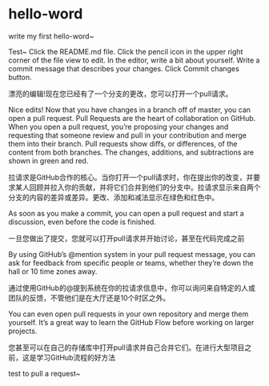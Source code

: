 # hello-word
write my first hello-word~

Test~
Click the README.md file.
Click the  pencil icon in the upper right corner of the file view to edit.
In the editor, write a bit about yourself.
Write a commit message that describes your changes.
Click Commit changes button.


漂亮的编辑!现在您已经有了一个分支的更改，您可以打开一个pull请求。

Nice edits! Now that you have changes in a branch off of master, you can open a pull request.
Pull Requests are the heart of collaboration on GitHub. When you open a pull request, you’re proposing your changes and requesting that someone review and pull in your contribution and merge them into their branch. Pull requests show diffs, or differences, of the content from both branches. The changes, additions, and subtractions are shown in green and red.

拉请求是GitHub合作的核心。当你打开一个pull请求时，你在提出你的改变，并要求某人回顾并拉入你的贡献，并将它们合并到他们的分支中。拉请求显示来自两个分支的内容的差异或差异。更改、添加和减法显示在绿色和红色中。

As soon as you make a commit, you can open a pull request and start a discussion, even before the code is finished.

一旦您做出了提交，您就可以打开pull请求并开始讨论，甚至在代码完成之前

By using GitHub’s @mention system in your pull request message, you can ask for feedback from specific people or teams, whether they’re down the hall or 10 time zones away.

通过使用GitHub的@提到系统在你的拉请求信息中，你可以询问来自特定的人或团队的反馈，不管他们是在大厅还是10个时区之外。

You can even open pull requests in your own repository and merge them yourself. It’s a great way to learn the GitHub Flow before working on larger projects.

您甚至可以在自己的存储库中打开pull请求并自己合并它们。在进行大型项目之前，这是学习GitHub流程的好方法


test to pull a request~


